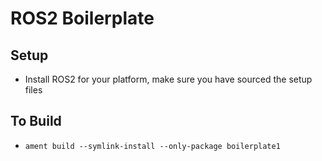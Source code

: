 # ROS2 Boilerplate

## Setup

- Install ROS2 for your platform, make sure you have sourced the setup files

## To Build

- `ament build --symlink-install --only-package boilerplate1`

